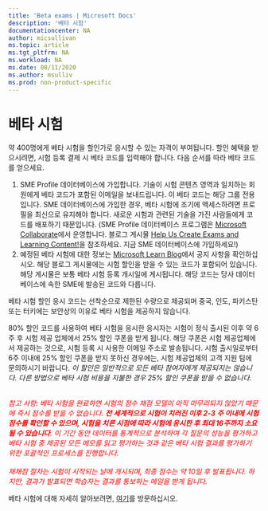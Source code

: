 ```yaml
---
title: 'Beta exams | Microsoft Docs'
description: '베타 시험'
documentationcenter: NA
author: micsullivan
ms.topic: article
ms.tgt_pltfrm: NA
ms.workload: NA
ms.date: 08/11/2020
ms.author: msulliv
ms.prod: non-product-specific
---
```

# 베타 시험

약 400명에게 베타 시험을 할인가로 응시할 수 있는 자격이 부여됩니다. 할인 혜택을 받으시려면, 시험 등록 결제 시 베타 코드를 입력해야 합니다. 다음 순서를 따라 베타 코드를 얻으세요.

1. SME Profile 데이터베이스에 가입합니다. 기술이 시험 콘텐츠 영역과 일치하는 회원에게 베타 코드가 포함된 이메일을 보내드립니다. 이 베타 코드는 해당 그룹 전용입니다. SME 데이터베이스에 가입한 경우, 베타 시험에 조기에 액세스하려면 프로필을 최신으로 유지해야 합니다. 새로운 시험과 관련된 기술을 가진 사람들에게 코드를 배포하기 때문입니다. (SME Profile 데이터베이스 프로그램은 [Microsoft Collaborate](https://aka.ms/collaborate)에서 운영합니다. 블로그 게시물 [Help Us Create Exams and Learning Content!](/learn/certifications/posts/help-us-create-exams-and-learning-content)을 참조하세요. 지금 SME 데이터베이스에 가입하세요!)
2. 예정된 베타 시험에 대한 정보는 [Microsoft Learn Blog](https://aka.ms/learningblog)에서 공지 사항을 확인하십시오. 해당 블로그 게시물에는 시험 할인을 받을 수 있는 코드가 포함되어 있습니다. 해당 게시물은 보통 베타 시험 등록 개시일에 게시됩니다. 해당 코드는 당사 데이터베이스에 속한 SME에 발송된 코드와 다릅니다.

베타 시험 할인 응시 코드는 선착순으로 제한된 수량으로 제공되며 중국, 인도, 파키스탄 또는 터키에는 보안상의 이유로 베타 시험을 제공하지 않습니다.

80% 할인 코드를 사용하여 베타 시험을 응시한 응시자는 시험이 정식 출시된 이후 약 6주 후 시험 제공 업체에서 25% 할인 쿠폰을 받게 됩니다. 해당 쿠폰은 시험 제공업체에서 제공하는 것으로, 시험 등록 시 사용한 이메일 주소로 발송됩니다. 시험 출시일로부터 6주 이내에 25% 할인 쿠폰을 받지 못하신 경우에는, 시험 제공업체의 고객 지원 팀에 문의하시기 바랍니다. _이 할인은 일반적으로 모든 베타 참여자에게 제공되지는 않습니다. 다른 방법으로 베타 시험 비용을 지불한 경우 25% 할인 쿠폰을 받을 수 없습니다._
<br/><br/>
<div><font color='red'><em>
참고 사항: 베타 시험을 완료하면 시험의 점수 채점 모델이 아직 마무리되지 않았기 때문에 즉시 점수를 받을 수 없습니다. <strong>전 세계적으로 시험이 치러진 이후 2-3 주 이내에 시험 점수를 확인할 수 있으며, 시험을 치른 시점에 따라 시험에 응시한 후 최대 16주까지 소요될 수 있습니다</strong>. 이 기간 동안 데이터를 통계적으로 분석하여 각 질문의 성능을 평가하고 베타 시험 중 제공된 모든 메모를 읽고 평가하는 것과 같은 베타 시험 결과를 평가하기 위한 포괄적인 프로세스를 진행합니다.</em></font></div>
<br/>
<div><font color='red'><em> 재채점 절차는 시험이 시작되는 날에 개시되며, 최종 점수는 약 10일 후 발표됩니다. 하지만, 결과가 발표되면 학습자는 결과를 통보하는 메일을 받게 됩니다.</em></font></div>

베타 시험에 대해 자세히 알아보려면, [여기](/learn/certifications/certification-exams#participating-in-beta-exams)를 방문하십시오.
